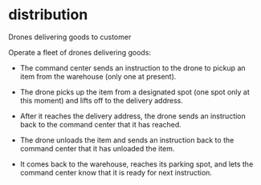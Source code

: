 # distribution
Drones delivering goods to customer

Operate a fleet of drones delivering goods:

* The command center sends an instruction to the drone to pickup an item from the warehouse (only one at present).

* The drone picks up the item from a designated spot (one spot only at this moment) and lifts off to the delivery address.

* After it reaches the delivery address, the drone sends an instruction back to the command center that it has reached.

* The drone unloads the item and sends an instruction back to the command center that it has unloaded the item.

* It comes back to the warehouse, reaches its parking spot, and lets the command center know that it is ready for next instruction.
